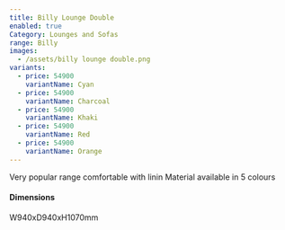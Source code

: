 ```yaml
---
title: Billy Lounge Double
enabled: true
Category: Lounges and Sofas
range: Billy
images:
  - /assets/billy lounge double.png
variants:
  - price: 54900
    variantName: Cyan
  - price: 54900
    variantName: Charcoal
  - price: 54900
    variantName: Khaki
  - price: 54900
    variantName: Red
  - price: 54900
    variantName: Orange
---
```


Very popular range comfortable with linin Material available in 5 colours

#### Dimensions

W940xD940xH1070mm

